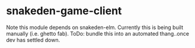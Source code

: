 # snakeden-game-client

Note this module depends on snakeden-elm. Currently this is being built manually (i.e. ghetto fab). ToDo: bundle this into an automated thang..once dev has settled down.

